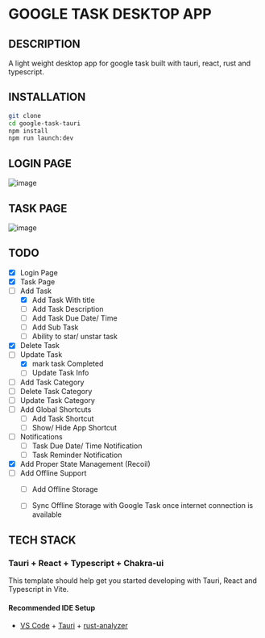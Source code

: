 
# GOOGLE TASK DESKTOP APP

## DESCRIPTION
A light weight desktop app for google task built with tauri, react, rust and typescript. 

## INSTALLATION

```bash
git clone
cd google-task-tauri
npm install
npm run launch:dev
```
## LOGIN PAGE

![image](https://github.com/codad5/google-task-tauri/assets/66634814/0a9d4e82-7257-437e-a4f9-48c21760d56e)

## TASK PAGE
![image](https://github.com/codad5/google-task-tauri/assets/66634814/ba237e7f-ff66-4390-9224-2dbe3b58ab0e)


## TODO
- [x] Login Page
- [x] Task Page
- [ ] Add Task
    - [x] Add Task With title
    - [ ] Add Task Description
    - [ ] Add Task Due Date/ Time
    - [ ] Add Sub Task
    - [ ] Ability to star/ unstar task
- [x] Delete Task
- [ ] Update Task
    - [x] mark task Completed 
    - [ ] Update Task Info
- [ ] Add Task Category
- [ ] Delete Task Category
- [ ] Update Task Category
- [ ] Add Global Shortcuts 
    - [ ] Add Task Shortcut
    - [ ] Show/ Hide App Shortcut
- [ ] Notifications
    - [ ] Task Due Date/ Time Notification
    - [ ] Task Reminder Notification
- [x] Add Proper State Management (Recoil)
- [ ] Add Offline Support
    - [ ] Add Offline Storage 
    - [ ] Sync Offline Storage with Google Task once internet connection is available


## TECH STACK
### Tauri + React + Typescript + Chakra-ui

This template should help get you started developing with Tauri, React and Typescript in Vite.

#### Recommended IDE Setup

- [VS Code](https://code.visualstudio.com/) + [Tauri](https://marketplace.visualstudio.com/items?itemName=tauri-apps.tauri-vscode) + [rust-analyzer](https://marketplace.visualstudio.com/items?itemName=rust-lang.rust-analyzer)
